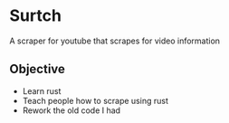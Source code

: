 # Surtch
A scraper for youtube that scrapes for video information

## Objective
- Learn rust
- Teach people how to scrape using rust
- Rework the old code I had
